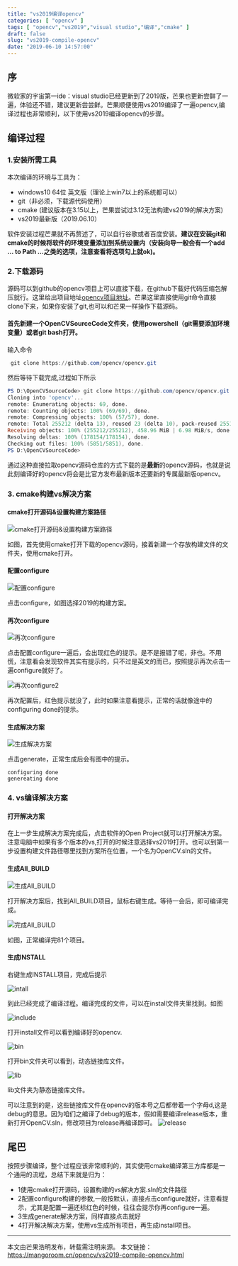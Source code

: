 ```yaml
---
title: "vs2019编译opencv"
categories: [ "opencv" ]
tags: [ "opencv","vs2019","visual studio","编译","cmake" ]
draft: false
slug: "vs2019-compile-opencv"
date: "2019-06-10 14:57:00"
---
```


## 序

微软家的宇宙第一ide：visual studio已经更新到了2019版，芒果也更新尝鲜了一遍，体验还不错，建议更新尝尝鲜。芒果顺便使用vs2019编译了一遍opencv,编译过程也非常顺利，以下使用vs2019编译opencv的步骤。

## 编译过程

### 1.安装所需工具

本次编译的环境与工具为：

- windows10 64位 英文版（理论上win7以上的系统都可以）
- git（非必须，下载源代码使用）
- cmake (建议版本在3.15以上，芒果尝试过3.12无法构建vs2019的解决方案)
- vs2019最新版（2019.06.10）

软件安装过程芒果就不再赘述了，可以自行谷歌或者百度安装。**建议在安装git和cmake的时候将软件的环境变量添加到系统设置内（安装向导一般会有一个add ... to Path ...之类的选项，注意查看将选项勾上就ok)。**

### 2.下载源码

源码可以到github的opencv项目上可以直接下载，在github下载好代码压缩包解压就行。这里给出项目地址[opencv项目地址](https://github.com/opencv/opencv)。芒果这里直接使用git命令直接clone下来，如果你安装了git,也可以和芒果一样操作下载源码。

#### 首先新建一个OpenCVSourceCode文件夹，使用powershell（git需要添加环境变量）或者git bash打开。
输入命令
```powershell
 git clone https://github.com/opencv/opencv.git
```
然后等待下载完成,过程如下所示
```powershell
PS D:\OpenCVSourceCode> git clone https://github.com/opencv/opencv.git
Cloning into 'opencv'...
remote: Enumerating objects: 69, done.
remote: Counting objects: 100% (69/69), done.
remote: Compressing objects: 100% (57/57), done.
remote: Total 255212 (delta 13), reused 23 (delta 10), pack-reused 255143
Receiving objects: 100% (255212/255212), 458.96 MiB | 6.98 MiB/s, done.
Resolving deltas: 100% (178154/178154), done.
Checking out files: 100% (5851/5851), done.
PS D:\OpenCVSourceCode>
```
通过这种直接拉取opencv源码仓库的方式下载的是**最新**的opencv源码，也就是说此刻编译好的opencv将会是比官方发布最新版本还要新的专属最新版opencv。

### 3. cmake构建vs解决方案

#### cmake打开源码&设置构建方案路径

![cmake打开源码&设置构建方案路径][1]

如图，首先使用cmake打开下载的opencv源码，接着新建一个存放构建文件的文件夹，使用cmake打开。

#### 配置configure

![配置configure][2]

点击configure，如图选择2019的构建方案。

#### 再次configure

![再次configure][3]

点击配置configure一遍后，会出现红色的提示。是不是报错了呢，非也。不用慌，注意看会发现软件其实有提示的，只不过是英文的而已，按照提示再次点击一遍configure就好了。

![再次configure2][4]

再次配置后，红色提示就没了，此时如果注意看提示，正常的话就像途中的configuring done的提示。

#### 生成解决方案

![生成解决方案][5]

点击generate，正常生成后会有图中的提示。

```
configuring done
genereating done
```

### 4. vs编译解决方案

#### 打开解决方案

在上一步生成解决方案完成后，点击软件的Open Project就可以打开解决方案。注意电脑中如果有多个版本的vs,打开的时候注意选择vs2019打开。也可以到第一步设置构建文件路径哪里找到方案所在位置，一个名为OpenCV.sln的文件。

#### 生成All_BUILD

![生成All_BUILD][6]

打开解决方案后，找到All_BUILD项目，鼠标右键生成。等待一会后，即可编译完成。

![完成All_BUILD][7]

如图，正常编译完81个项目。

#### 生成INSTALL

右键生成INSTALL项目，完成后提示

![intall][8]

到此已经完成了编译过程。编译完成的文件，可以在install文件夹里找到。如图

![include][9]

打开install文件可以看到编译好的opencv.

![bin][10]

打开bin文件夹可以看到，动态链接库文件。

![lib][11]

lib文件夹为静态链接库文件。

可以注意到的是，这些链接库文件在opencv的版本号之后都带着一个字母d,这是debug的意思。因为咱们之编译了debug的版本，假如需要编译release版本，重新打开OpenCV.sln，修改项目为release再编译即可。
![release][12]

## 尾巴

按照步骤编译，整个过程应该非常顺利的，其实使用cmake编译第三方库都是一个通用的流程，总结下来就是归为：

- 1使用cmake打开源码，设置构建的vs解决方案.sln的文件路径
- 2配置configure构建的参数,一般按默认，直接点击configure就好，注意看提示，尤其是配置一遍还标红色的时候，往往会提示你再configure一遍。
- 3生成generate解决方案，同样直接点击就好
- 4打开解决解决方案，使用vs生成所有项目，再生成install项目。

---

本文由芒果浩明发布，转载需注明来源。
本文链接：https://mangoroom.cn/opencv/vs2019-compile-opencv.html

  [1]: https://mangoroom.cn/usr/uploads/2019/06/1057683543.png
  [2]: https://mangoroom.cn/usr/uploads/2019/06/1067239098.png
  [3]: https://mangoroom.cn/usr/uploads/2019/06/1028856522.png
  [4]: https://mangoroom.cn/usr/uploads/2019/06/3032143745.png
  [5]: https://mangoroom.cn/usr/uploads/2019/06/4232696097.png
  [6]: https://mangoroom.cn/usr/uploads/2019/06/705670884.png
  [7]: https://mangoroom.cn/usr/uploads/2019/06/4160258746.png
  [8]: https://mangoroom.cn/usr/uploads/2019/06/1242053290.png
  [9]: https://mangoroom.cn/usr/uploads/2019/06/2634851702.png
  [10]: https://mangoroom.cn/usr/uploads/2019/06/4206183721.png
  [11]: https://mangoroom.cn/usr/uploads/2019/06/3989493085.png
  [12]: https://mangoroom.cn/usr/uploads/2019/06/25936061.png